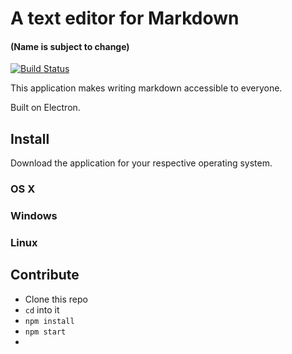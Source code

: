 # A text editor for Markdown
#### (Name is subject to change)
[![Build Status](https://travis-ci.org/timurtu/markdown-text-editor.svg?branch=master)](https://travis-ci.org/timurtu/markdown-text-editor)

This application makes writing markdown accessible to everyone.

Built on Electron.

## Install

Download the application for your respective operating system.

### OS X

### Windows

### Linux

## Contribute

- Clone this repo
- `cd` into it
- `npm install`
- `npm start`
- 
